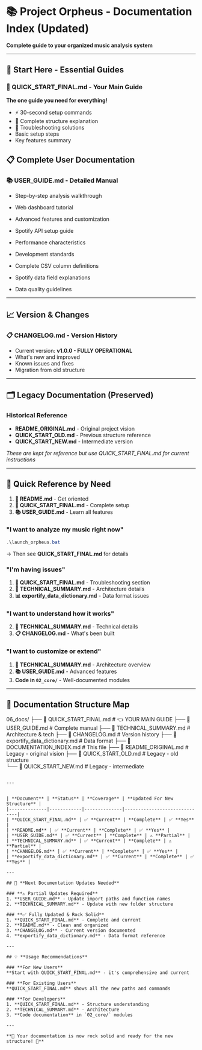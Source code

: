# 📚 Project Orpheus - Documentation Index (Updated)

**Complete guide to your organized music analysis system**

---

## 🎯 **Start Here - Essential Guides**

### **🚀 QUICK_START_FINAL.md** - Your Main Guide
**The one guide you need for everything!**
- ⚡ 30-second setup commands
- 📁 Complete structure explanation  
- 🔧 Troubleshooting solutions
- Basic setup steps
- Key features summary
## 📋 **Complete User Documentation**
### **📚 USER_GUIDE.md** - Detailed Manual
- Step-by-step analysis walkthrough
- Web dashboard tutorial
- Advanced features and customization
- Spotify API setup guide
- Performance characteristics
- Development standards

- Complete CSV column definitions
- Spotify data field explanations
- Data quality guidelines

---

## 📈 **Version & Changes**

### **📋 CHANGELOG.md** - Version History
- Current version: **v1.0.0 - FULLY OPERATIONAL**
- What's new and improved
- Known issues and fixes
- Migration from old structure

---

## 🗂️ **Legacy Documentation (Preserved)**

### **Historical Reference**
- **README_ORIGINAL.md** - Original project vision
- **QUICK_START_OLD.md** - Previous structure reference
- **QUICK_START_NEW.md** - Intermediate version

*These are kept for reference but use QUICK_START_FINAL.md for current instructions*

---

## 🎯 **Quick Reference by Need**

1. **📖 README.md** - Get oriented
2. **🚀 QUICK_START_FINAL.md** - Complete setup
3. **📚 USER_GUIDE.md** - Learn all features

### **"I want to analyze my music right now"**
```powershell
.\launch_orpheus.bat
```
→ Then see **QUICK_START_FINAL.md** for details

### **"I'm having issues"**
1. **🚀 QUICK_START_FINAL.md** - Troubleshooting section
2. **🔧 TECHNICAL_SUMMARY.md** - Architecture details
3. **📊 exportify_data_dictionary.md** - Data format issues

### **"I want to understand how it works"**
2. **🔧 TECHNICAL_SUMMARY.md** - Technical details
3. **📋 CHANGELOG.md** - What's been built

### **"I want to customize or extend"**
1. **🔧 TECHNICAL_SUMMARY.md** - Architecture overview
2. **📚 USER_GUIDE.md** - Advanced features
3. **Code in `02_core/`** - Well-documented modules

---

## 📁 **Documentation Structure Map**

06_docs/
├── 📄 QUICK_START_FINAL.md    # 👈 YOUR MAIN GUIDE
├── 📄 USER_GUIDE.md           # Complete manual
├── 📄 TECHNICAL_SUMMARY.md    # Architecture & tech
├── 📄 CHANGELOG.md            # Version history
├── 📄 exportify_data_dictionary.md # Data format
├── 📄 DOCUMENTATION_INDEX.md  # This file
├── 📄 README_ORIGINAL.md      # Legacy - original vision
├── 📄 QUICK_START_OLD.md      # Legacy - old structure  
└── 📄 QUICK_START_NEW.md      # Legacy - intermediate
```

---


| **Document** | **Status** | **Coverage** | **Updated For New Structure** |
|--------------|------------|--------------|------------------------------|
| **QUICK_START_FINAL.md** | ✅ **Current** | **Complete** | ✅ **Yes** |
| **README.md** | ✅ **Current** | **Complete** | ✅ **Yes** |
| **USER_GUIDE.md** | ✅ **Current** | **Complete** | ⚠️ **Partial** |
| **TECHNICAL_SUMMARY.md** | ✅ **Current** | **Complete** | ⚠️ **Partial** |
| **CHANGELOG.md** | ✅ **Current** | **Complete** | ✅ **Yes** |
| **exportify_data_dictionary.md** | ✅ **Current** | **Complete** | ✅ **Yes** |

---

## 🔄 **Next Documentation Updates Needed**

### **⚠️ Partial Updates Required**
1. **USER_GUIDE.md** - Update import paths and function names
2. **TECHNICAL_SUMMARY.md** - Update with new folder structure

### **✅ Fully Updated & Rock Solid**
1. **QUICK_START_FINAL.md** - Complete and current
2. **README.md** - Clean and organized
3. **CHANGELOG.md** - Current version documented
4. **exportify_data_dictionary.md** - Data format reference

---

## 💡 **Usage Recommendations**

### **For New Users**
**Start with QUICK_START_FINAL.md** - it's comprehensive and current

### **For Existing Users**  
**QUICK_START_FINAL.md** shows all the new paths and commands

### **For Developers**
1. **QUICK_START_FINAL.md** - Structure understanding
2. **TECHNICAL_SUMMARY.md** - Architecture
3. **Code documentation** in `02_core/` modules

---

**🎵 Your documentation is now rock solid and ready for the new structure! 🎵**
